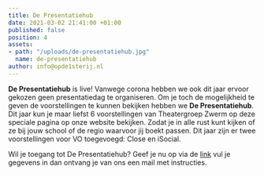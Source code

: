 ```yaml
---
title: De Presentatiehub
date: 2021-03-02 21:41:00 +01:00
published: false
position: 4
assets:
- path: "/uploads/de-presentatiehub.jpg"
  name: de-presentatiehub
author: info@opde1sterij.nl
---
```


**De Presentatiehub** is live! Vanwege corona hebben we ook dit jaar ervoor gekozen geen presentatiedag te organiseren. Om je toch de mogelijkheid te geven de voorstellingen te kunnen bekijken hebben we **De Presentatiehub**. Dit jaar kun je maar liefst 6 voorstellingen van Theatergroep Zwerm op deze speciale pagina op onze website bekijken. Zodat je in alle rust kunt kijken of ze bij jouw school of de regio waarvoor jij boekt passen. Dit jaar zijn er twee voorstellingen voor VO toegevoegd: Close en iSocial.

Wil je toegang tot De Presentatiehub? Geef je nu op via de [link](https://forms.gle/TUca3ZKfUKsrLy2Z7) vul je gegevens in dan ontvang je van ons een mail met instructies.

